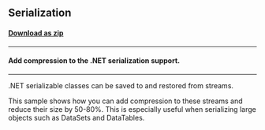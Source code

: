 ## Serialization
#### [Download as zip](https://grapecity.github.io/DownGit/#/home?url=https://github.com/GrapeCity/ComponentOne-WinForms-Samples/tree/master/NetFramework\Zip\CS\Serialization)
____
#### Add compression to the .NET serialization support.
____
.NET serializable classes can be saved to and restored from streams. 

This sample shows how you can add compression to these streams and reduce their size by 50-80%. This is especially useful when serializing large objects such as DataSets and DataTables. 